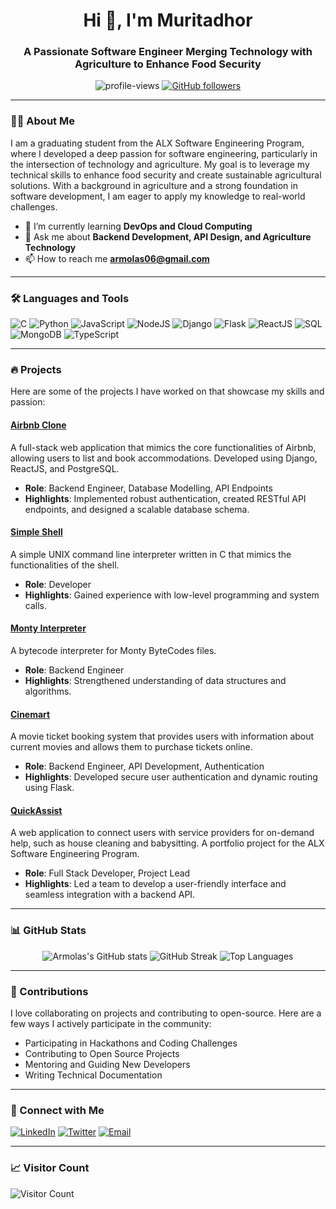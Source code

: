 <h1 align="center">Hi 👋, I'm Muritadhor</h1>
<h3 align="center">A Passionate Software Engineer Merging Technology with Agriculture to Enhance Food Security</h3>

<p align="center">
  <img src="https://komarev.com/ghpvc/?username=Armolas&label=Profile%20views&color=0e75b6&style=flat" alt="profile-views" />
  <a href="https://github.com/Armolas?tab=followers"><img src="https://img.shields.io/github/followers/Armolas?label=Followers&style=social" alt="GitHub followers"></a>
</p>

---

### 👩‍💻 About Me

I am a graduating student from the ALX Software Engineering Program, where I developed a deep passion for software engineering, particularly in the intersection of technology and agriculture. My goal is to leverage my technical skills to enhance food security and create sustainable agricultural solutions. With a background in agriculture and a strong foundation in software development, I am eager to apply my knowledge to real-world challenges.

- 🌱 I’m currently learning **DevOps and Cloud Computing**
- 💬 Ask me about **Backend Development, API Design, and Agriculture Technology**
- 📫 How to reach me **[armolas06@gmail.com](mailto:armolas06@gmail.com)**
---

### 🛠️ Languages and Tools

<p align="left">
  <img src="https://img.shields.io/badge/C-00599C?style=for-the-badge&logo=c&logoColor=white" alt="C" />
  <img src="https://img.shields.io/badge/Python-3776AB?style=for-the-badge&logo=python&logoColor=white" alt="Python" />
  <img src="https://img.shields.io/badge/JavaScript-F7DF1E?style=for-the-badge&logo=javascript&logoColor=black" alt="JavaScript" />
  <img src="https://img.shields.io/badge/Node.js-339933?style=for-the-badge&logo=nodedotjs&logoColor=white" alt="NodeJS" />
  <img src="https://img.shields.io/badge/Django-092E20?style=for-the-badge&logo=django&logoColor=white" alt="Django" />
  <img src="https://img.shields.io/badge/Flask-000000?style=for-the-badge&logo=flask&logoColor=white" alt="Flask" />
  <img src="https://img.shields.io/badge/React-61DAFB?style=for-the-badge&logo=react&logoColor=black" alt="ReactJS" />
  <img src="https://img.shields.io/badge/SQL-4479A1?style=for-the-badge&logo=postgresql&logoColor=white" alt="SQL" />
  <img src="https://img.shields.io/badge/MongoDB-47A248?style=for-the-badge&logo=mongodb&logoColor=white" alt="MongoDB" />
  <img src="https://img.shields.io/badge/TypeScript-3178C6?style=for-the-badge&logo=typescript&logoColor=white" alt="TypeScript" />
</p>

---

### 🔥 Projects

Here are some of the projects I have worked on that showcase my skills and passion:

#### [Airbnb Clone](https://github.com/Armolas/Airbnb-Clone)
A full-stack web application that mimics the core functionalities of Airbnb, allowing users to list and book accommodations. Developed using Django, ReactJS, and PostgreSQL.

- **Role**: Backend Engineer, Database Modelling, API Endpoints
- **Highlights**: Implemented robust authentication, created RESTful API endpoints, and designed a scalable database schema.

#### [Simple Shell](https://github.com/Armolas/Simple-Shell)
A simple UNIX command line interpreter written in C that mimics the functionalities of the shell.

- **Role**: Developer
- **Highlights**: Gained experience with low-level programming and system calls.

#### [Monty Interpreter](https://github.com/Armolas/Monty-Interpreter)
A bytecode interpreter for Monty ByteCodes files.

- **Role**: Backend Engineer
- **Highlights**: Strengthened understanding of data structures and algorithms.

#### [Cinemart](https://github.com/Armolas/Cinemart)
A movie ticket booking system that provides users with information about current movies and allows them to purchase tickets online.

- **Role**: Backend Engineer, API Development, Authentication
- **Highlights**: Developed secure user authentication and dynamic routing using Flask.

#### [QuickAssist](https://github.com/Armolas/QuickAssist)
A web application to connect users with service providers for on-demand help, such as house cleaning and babysitting. A portfolio project for the ALX Software Engineering Program.

- **Role**: Full Stack Developer, Project Lead
- **Highlights**: Led a team to develop a user-friendly interface and seamless integration with a backend API.

---

### 📊 GitHub Stats

<p align="center">
  <img src="https://github-readme-stats.vercel.app/api?username=Armolas&show_icons=true&theme=dark&locale=en" alt="Armolas's GitHub stats" />
  <img src="https://github-readme-streak-stats.herokuapp.com/?user=Armolas&theme=dark" alt="GitHub Streak" />
  <img src="https://github-readme-stats.vercel.app/api/top-langs?username=Armolas&show_icons=true&locale=en&layout=compact&theme=dark" alt="Top Languages" />
</p>

---

### 🌟 Contributions

I love collaborating on projects and contributing to open-source. Here are a few ways I actively participate in the community:

- Participating in Hackathons and Coding Challenges
- Contributing to Open Source Projects
- Mentoring and Guiding New Developers
- Writing Technical Documentation

---

### 🤝 Connect with Me

<p align="left">
  <a href="https://linkedin.com/in/ArowoloMuritadhor" target="_blank"><img src="https://img.shields.io/badge/LinkedIn-0077B5?style=for-the-badge&logo=linkedin&logoColor=white" alt="LinkedIn"/></a>
  <a href="https://x.com/armolas_06" target="_blank"><img src="https://img.shields.io/badge/Twitter-1DA1F2?style=for-the-badge&logo=twitter&logoColor=white" alt="Twitter"/></a>
  <a href="mailto:armolas06@gmail.com"><img src="https://img.shields.io/badge/Email-D14836?style=for-the-badge&logo=gmail&logoColor=white" alt="Email"/></a>
</p>

---

### 📈 Visitor Count

![Visitor Count](https://profile-counter.glitch.me/{Armolas}/count.svg)


